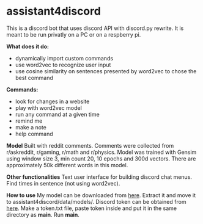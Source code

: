 # assistant4discord
This is a discord bot that uses discord API with discord.py rewrite. It is meant to be run privatly on a PC or on a respberry pi.

**What does it do:**
- dynamically import custom commands
- use word2vec to recognize user input
- use cosine similarity on sentences presented by word2vec to chose the best command

**Commands:**
- look for changes in a website
- play with word2vec model
- run any command at a given time
- remind me
- make a note
- help command

**Model**
Built with reddit comments. Comments were collected from r/askreddit, r/gaming, r/math and r/physics. Model was trained with Gensim using window size 3, min count 20, 10 epochs and 300d vectors. There are approximately 50k different words in this model.

**Other functionalities**
Text user interface for building discord chat menus. Find times in sentence (not using word2vec).

**How to use**
My model can be downloaded from [here](https://github.com/NightThunder/assistant4discord/releases/download/v1.0.0-beta/model_v1.tar.gz). Extract it and move it to assistant4discord/data/models/. Discord token can be obtained from [here](https://discordapp.com/developers/applications/). Make a token.txt file, paste token inside and put it in the same directory as __main__. Run __main__.


